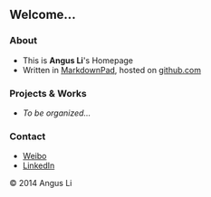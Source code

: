 ## Welcome...

### About
 - This is **Angus Li**'s Homepage
 - Written in [MarkdownPad](http://markdownpad.com/ "MarkdownPad"), hosted on [github.com](http://github.com "github.com")

### Projects & Works
 - *To be organized...*

### Contact
 - [Weibo](http://weibo.com/grell "http://weibo.com/grell")
 - [LinkedIn](https://www.linkedin.com/in/angusli "https://www.linkedin.com/in/angusli")


&copy; 2014 
Angus Li